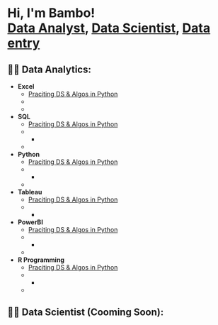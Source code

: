 <h1>Hi, I'm Bambo! <br/><a href="https://github.com/packagedata">Data Analyst</a>, <a href="https://www.linkedin.com/in/olabambooladipo/">Data Scientist</a>, <a href="https://www.youtube.com/c/joshmadakor">Data entry</a></h1>

<h2>👨‍💻 Data Analytics:</h2>

- <b>Excel</b>
  - [Praciting DS & Algos in Python](https://github.com/joshmadakor1/Algorithms-Practice)
  -
  - 
- <b>SQL</b>
  - [Praciting DS & Algos in Python](https://github.com/joshmadakor1/Algorithms-Practice)
  - -
  - 
- <b>Python</b>
  - [Praciting DS & Algos in Python](https://github.com/joshmadakor1/Algorithms-Practice)
  - -
  - 
- <b>Tableau</b>
  - [Praciting DS & Algos in Python](https://github.com/joshmadakor1/Algorithms-Practice)
  - -
- <b>PowerBI</b>
  - [Praciting DS & Algos in Python](https://github.com/joshmadakor1/Algorithms-Practice)
  - -
  - 
- <b>R Programming</b>
  - [Praciting DS & Algos in Python](https://github.com/joshmadakor1/Algorithms-Practice)
  - -
  - 
 
<h2>👨‍💻 Data Scientist (Cooming Soon):</h2>
 


